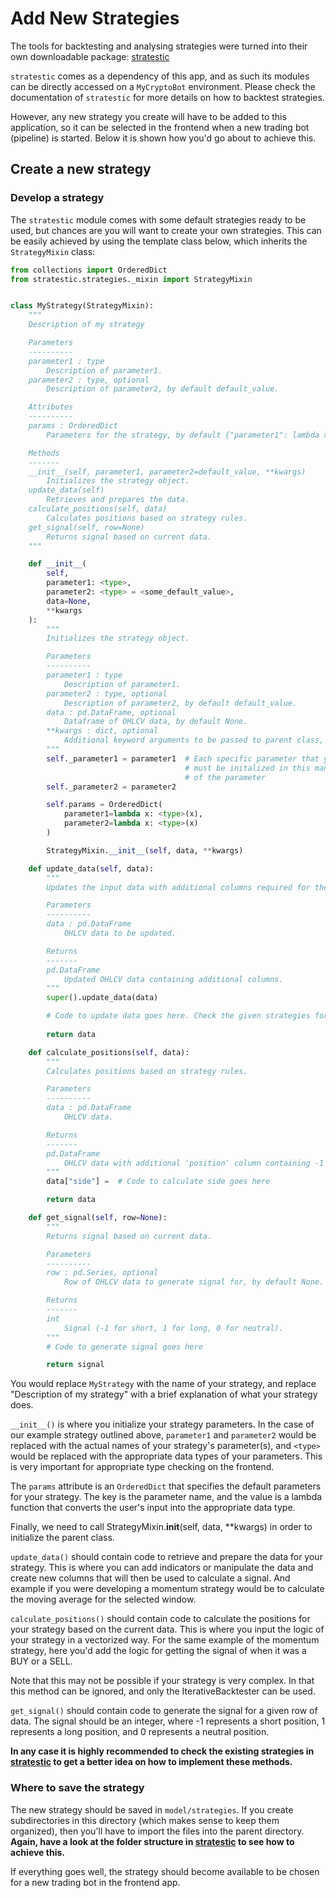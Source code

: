 # Add New Strategies

The tools for backtesting and analysing strategies were turned into their own downloadable package: 
[stratestic](https://github.com/diogomatoschaves/stratestic)

`stratestic` comes as a dependency of this app, and as such its modules can be directly accessed on a `MyCryptoBot`
environment. Please check the documentation of `stratestic` for more details on how to backtest strategies.

However, any new strategy you create will have to be added to this application, so it can be selected in the frontend
when a new trading bot (pipeline) is started. Below it is shown how you'd go about to achieve this.

## Create a new strategy

### Develop a strategy

The `stratestic` module comes with some default strategies ready to be used, but chances are you will want
to create your own strategies. This can be easily achieved by using the template class below, 
which inherits the `StrategyMixin` class:

```python
from collections import OrderedDict
from stratestic.strategies._mixin import StrategyMixin


class MyStrategy(StrategyMixin):
    """
    Description of my strategy

    Parameters
    ----------
    parameter1 : type
        Description of parameter1.
    parameter2 : type, optional
        Description of parameter2, by default default_value.

    Attributes
    ----------
    params : OrderedDict
        Parameters for the strategy, by default {"parameter1": lambda x: x}

    Methods
    -------
    __init__(self, parameter1, parameter2=default_value, **kwargs)
        Initializes the strategy object.
    update_data(self)
        Retrieves and prepares the data.
    calculate_positions(self, data)
        Calculates positions based on strategy rules.
    get_signal(self, row=None)
        Returns signal based on current data.
    """

    def __init__(
        self, 
        parameter1: <type>,
        parameter2: <type> = <some_default_value>,
        data=None,
        **kwargs
    ):
        """
        Initializes the strategy object.

        Parameters
        ----------
        parameter1 : type
            Description of parameter1.
        parameter2 : type, optional
            Description of parameter2, by default default_value.
        data : pd.DataFrame, optional
            Dataframe of OHLCV data, by default None.
        **kwargs : dict, optional
            Additional keyword arguments to be passed to parent class, by default None.
        """
        self._parameter1 = parameter1  # Each specific parameter that you want to add to the strategy
                                       # must be initalized in this manner, with a _ follwoed by the name 
                                       # of the parameter
        self._parameter2 = parameter2

        self.params = OrderedDict(
            parameter1=lambda x: <type>(x),
            parameter2=lambda x: <type>(x)
        ) 

        StrategyMixin.__init__(self, data, **kwargs)

    def update_data(self, data):
        """
        Updates the input data with additional columns required for the strategy.

        Parameters
        ----------
        data : pd.DataFrame
            OHLCV data to be updated.

        Returns
        -------
        pd.DataFrame
            Updated OHLCV data containing additional columns.
        """
        super().update_data(data)

        # Code to update data goes here. Check the given strategies for an example.
        
        return data

    def calculate_positions(self, data):
        """
        Calculates positions based on strategy rules.

        Parameters
        ----------
        data : pd.DataFrame
            OHLCV data.

        Returns
        -------
        pd.DataFrame
            OHLCV data with additional 'position' column containing -1 for short, 1 for long.
        """
        data["side"] =  # Code to calculate side goes here

        return data

    def get_signal(self, row=None):
        """
        Returns signal based on current data.

        Parameters
        ----------
        row : pd.Series, optional
            Row of OHLCV data to generate signal for, by default None.

        Returns
        -------
        int
            Signal (-1 for short, 1 for long, 0 for neutral).
        """
        # Code to generate signal goes here

        return signal

```

You would replace `MyStrategy` with the name of your strategy, and replace "Description of my strategy"
with a brief explanation of what your strategy does. 



`__init__()` is where you initialize your strategy parameters. In the case of our example strategy outlined 
above, `parameter1` and `parameter2` would be replaced with the actual names of your strategy's parameter(s), 
and `<type>` would be replaced with the appropriate data types of your parameters. 
This is very important for appropriate type checking on the frontend.

The `params` attribute is an `OrderedDict` that specifies the default parameters for your strategy. 
The key is the parameter name, and the value is a lambda function that converts the user's input
into the appropriate data type.

Finally, we need to call StrategyMixin.__init__(self, data, **kwargs) in order to initialize the parent class.

`update_data()` should contain code to retrieve and prepare the data for your strategy. This is where you can 
add indicators or manipulate the data and create new columns that will then be used to calculate a signal. 
And example if you were developing a momentum strategy would be to calculate the moving average for the selected window.

`calculate_positions()` should contain code to calculate the positions for your strategy based 
on the current data. This is where you input the logic of your strategy in a vectorized way. For the same example 
of the momentum strategy, here you'd add the logic for getting the signal of when it was a BUY or a SELL.

Note that this may not be possible if your strategy is very complex. In that this method can 
be ignored, and only the IterativeBacktester can be used.

`get_signal()` should contain code to generate the signal for a given row of data. The signal 
should be an integer, where -1 represents a short position, 1 represents a long position, 
and 0 represents a neutral position.

**In any case it is highly recommended to check the existing strategies in
[stratestic](https://github.com/diogomatoschaves/stratestic/tree/main/stratestic/strategies) to get a better 
idea on how to implement these methods.**


### Where to save the strategy

The new strategy should be saved in `model/strategies`. If you create subdirectories in this directory (which makes 
sense to keep them organized), then you'll have to import the files into the parent directory. **Again, have a look at
the folder structure in [stratestic](https://github.com/diogomatoschaves/stratestic/tree/main/stratestic/strategies) 
to see how to achieve this.**

If everything goes well, the strategy should become available to be chosen for a new trading bot in the frontend app.
